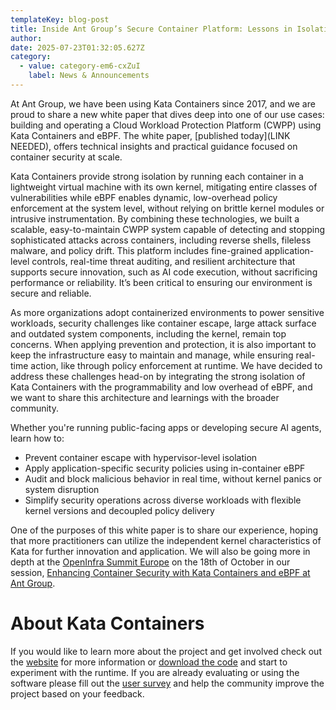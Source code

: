 ```yaml
---
templateKey: blog-post
title: Inside Ant Group’s Secure Container Platform: Lessons in Isolation, Observability, and Real-time Protection
author: 
date: 2025-07-23T01:32:05.627Z
category:
  - value: category-em6-cxZuI
    label: News & Announcements
---
```


At Ant Group, we have been using Kata Containers since 2017, and we are proud to share a new white paper that dives deep into one of our use cases: building and operating a Cloud Workload Protection Platform (CWPP) using Kata Containers and eBPF. The white paper, [published today](LINK NEEDED), offers technical insights and practical guidance focused on container security at scale.

Kata Containers provide strong isolation by running each container in a lightweight virtual machine with its own kernel, mitigating entire classes of vulnerabilities while eBPF enables dynamic, low-overhead policy enforcement at the system level, without relying on brittle kernel modules or intrusive instrumentation. By combining these technologies, we built a scalable, easy-to-maintain CWPP system capable of detecting and stopping sophisticated attacks across containers, including reverse shells, fileless malware, and policy drift. This platform includes fine-grained application-level controls, real-time threat auditing, and resilient architecture that supports secure innovation, such as AI code execution, without sacrificing performance or reliability. It’s been critical to ensuring our environment is secure and reliable.

As more organizations adopt containerized environments to power sensitive workloads, security challenges like container escape, large attack surface and outdated system components, including the kernel, remain top concerns. When applying prevention and protection, it is also important to keep the infrastructure easy to maintain and manage, while ensuring real-time action, like through policy enforcement at runtime. We have decided to address these challenges head-on by integrating the strong isolation of Kata Containers with the programmability and low overhead of eBPF, and we want to share this architecture and learnings with the broader community.

Whether you're running public-facing apps or developing secure AI agents, learn how to:
- Prevent container escape with hypervisor-level isolation
- Apply application-specific security policies using in-container eBPF
- Audit and block malicious behavior in real time, without kernel panics or system disruption
- Simplify security operations across diverse workloads with flexible kernel versions and decoupled policy delivery

One of the purposes of this white paper is to share our experience, hoping that more practitioners can utilize the independent kernel characteristics of Kata for further innovation and application. We will also be going more in depth at the [OpenInfra Summit Europe](https://summit2025.openinfra.org/) on the 18th of October in our session, [Enhancing Container Security with Kata Containers and eBPF at Ant Group](https://summit2025.openinfra.org/a/schedule#view=calendar&title=Enhancing%20Container%20Security%20with%20Kata%20Containers%20and%20eBPF%20at%20Ant%20Group).

# About Kata Containers

If you would like to learn more about the project and get involved check out the [website](https://www.katacontainers.io) for more information or [download the code](https://github.com/kata-containers) and start to experiment with the runtime. If you are already evaluating or using the software please fill out the [user survey](https://openinfrafoundation.formstack.com/forms/kata_containers_user_survey) and help the community improve the project based on your feedback.
